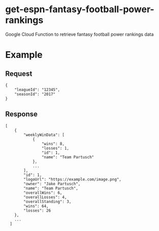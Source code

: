 # get-espn-fantasy-football-power-rankings
Google Cloud Function to retrieve fantasy football power rankings data

# Example

## Request
```
{
	"leagueId": "12345",
	"seasonId": "2017"
}
```

## Response
```
[
    {
        "weeklyWinData": [
            {
                "wins": 8,
                "losses": 1,
                "id": 1,
                "name": "Team Partusch"
            },
            ...
        ],
        "id": 1,
        "logoUrl": "https://example.com/image.png",
        "owner": "Jake Partusch",
        "name": "Team Partusch",
        "overallWins": 6,
        "overallLosses": 4,
        "overallStanding": 3,
        "wins": 64,
        "losses": 26
    },
    ...
  ]
```
